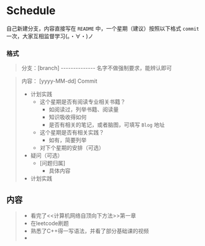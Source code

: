 # Schedule
自己新建分支，内容直接写在 `README` 中，一个星期（建议）按照以下格式 `commit` 一次，大家互相监督学习(。・∀・)ノ

### 格式

> 分支：[branch] -------------- 名字不做强制要求，能辨认即可

> 内容：
> [yyyy-MM-dd] Commit
>
>- 计划实践
>   - 这个星期是否有阅读专业相关书籍？
>     - 如阅读过，列举书籍、阅读量
>     - 知识吸收得如何
>     - 是否有相关的笔记，或者脑图，可填写 `Blog` 地址
>   - 这个星期是否有相关实践？
>     - 如有，简要列举
>   - 对下个星期的安排（可选）
>- 疑问（可选）
>    - [问题归属]
>      - 具体内容
>- 计划实践
## 内容
>- 看完了<<计算机网络自顶向下方法>>第一章
>- 在leetcode刷题
>- 熟悉了C++得一写语法，并看了部分基础课的视频
>- 